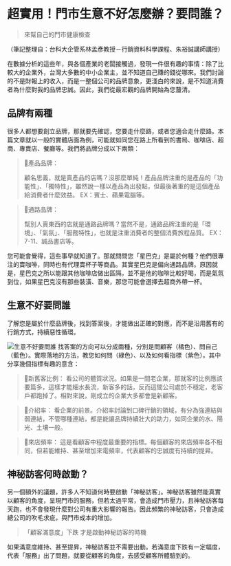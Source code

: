 # 超實用！門市生意不好怎麼辦？要問誰？

> 來幫自己的門市健康檢查

（筆記整理自：台科大企管系林孟彥教授－行銷資料科學課程、朱裕誠講師講授）

在數據分析的這些年，與各個產業的老闆接觸過，發現一件很有趣的事情：除了比較大的企業外，台灣大多數的中小企業主，並不知道自己賺的錢從哪來。我們討論的不是財報上的收入，而是一整個公司的品牌意象，更淺白的來說，是不知道消費者為什麼對我的品牌忠誠。因此，我們從最宏觀的品牌開始為您釐清。

## 品牌有兩種
很多人都想要創立品牌，那就要先確認，您要走什麼路，或者您適合走什麼路。本篇文章就以一般的實體店面為例，可能就如同您在路上所看到的書局、咖啡店、超商、專賣店、餐廳等。我們將品牌分成以下兩類：
> 📌產品品牌：
> 
> 顧名思義，就是賣產品的店嗎？沒那麼單純！產品品牌注重的是產品的「功能性」、「獨特性」，雖然說一樣以產品為出發點，但最後著重的是這個產品給消費者什麼效益。
> EX：賓士、蘋果電腦等。

> 📌通路品牌：
> 
> 幫別人賣東西的店就是通路品牌嗎？當然不是，通路品牌注重的是「環境」、「氣氛」、「服務特性」，也就是注重消費者的整個消費旅程品質。
> EX：7-11、誠品書店等。

您可能會覺得，這些事早就知道了。那就問問您「星巴克」是屬於何種？他們很專注的賣咖啡，同時也有代理賣杯子等商品。其實星巴克是偏向通路品牌。原因就是，星巴克之所以能跟其他咖啡店做出區隔，並不是他的咖啡比較好喝，而是氣氛到位，如果星巴克沒有那些裝潢、音樂，那您可能會選擇去超商外帶一杯。

## 生意不好要問誰
了解您是屬於什麼品牌後，找到答案後，才能做出正確的對應，而不是沿用舊有的行銷方式，持續惡性循環。

![生意不好要問誰](https://i.imgur.com/0v1fRSW.png)
找答案的方向可以分成兩種，分別是問顧客（橘色）、問自己（藍色）。實際落地的方法，教您如何問（綠色）、以及如何看指標（紫色）。其中分享幾個指標有趣的意含：

> 📌新舊客比例：
> 看公司的體質狀況。如果是一間老企業，那就客的比例應該要篇多，這樣才能細水長流，新客多的話，反而這間公司處於不穩定，老客戶都跑掉了。相對來說，剛成立的企業大多都會是新顧客。

> 📌介紹率：
> 看企業的前景。介紹率討論到口碑行銷的領域，有分為強連結與弱連結，不管哪種連結，都是能讓品牌持續壯大的助力，如同企業的水、陽光、土壤一般。

> 📌來店頻率：
> 這是看顧客中程度最重要的指標。每個顧客的來店頻率各不相同，但若能維持、甚至增加來電頻率，代表顧客的忠誠度有持續的提昇。

## 神秘訪客何時啟動？
另一個額外的議題，許多人不知道何時要啟動「神秘訪客」。神秘訪客雖然能真實以顧客的角度，呈現門市的服務，但若太過平常，會造成門市壓力，且神秘訪客每天跑，也不會發現什麼對公司有重大影響的報告。因此頻繁的神秘訪客，只會造成總公司的吹毛求疵，與門市成本的增加。

> 「顧客滿意度」下跌
> 才是啟動神秘訪客的時機

如果滿意度維持、甚至提昇，神秘訪客並不需要出動。若滿意度下跌有一定幅度，代表「服務」出了問題，就要從顧客的角度，去感受顧客所體驗到的。